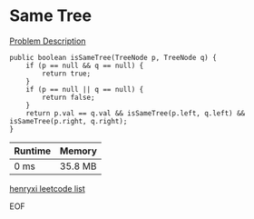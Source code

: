 # Same Tree
[Problem Description](https://leetcode.com/problems/same-tree/)

```
public boolean isSameTree(TreeNode p, TreeNode q) {
    if (p == null && q == null) {
        return true;
    }
    if (p == null || q == null) {
        return false;
    }
    return p.val == q.val && isSameTree(p.left, q.left) && isSameTree(p.right, q.right);
}
```

| Runtime       | Memory     | 
| :------------- | :---------- |
| 0 ms | 35.8 MB|


[henryxi leetcode list](http://www.henryxi.com/leetcode)

EOF